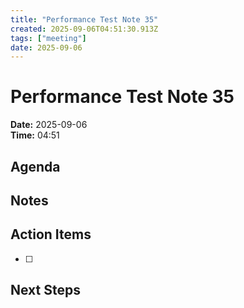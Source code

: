 ```yaml
---
title: "Performance Test Note 35"
created: 2025-09-06T04:51:30.913Z
tags: ["meeting"]
date: 2025-09-06
---
```


# Performance Test Note 35

**Date:** 2025-09-06  
**Time:** 04:51  

## Agenda


## Notes


## Action Items
- [ ] 

## Next Steps
